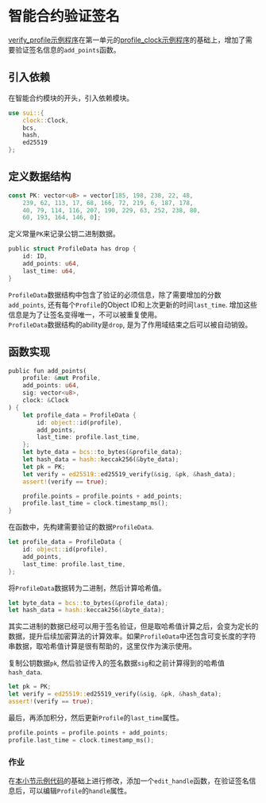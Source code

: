 # 智能合约验证签名

[verify_profile示例程序](../example_projects/verify_profile/sources/verify_profile.move)在第一单元的[profile_clock示例程序](../../unit-1/example_projects/profile_clock/sources/profile_clock.move)的基础上，增加了需要验证签名信息的`add_points`函数。

## 引入依赖

在智能合约模块的开头，引入依赖模块。

```Rust
use sui::{
    clock::Clock,
    bcs,
    hash,
    ed25519
};
```

## 定义数据结构

```Rust
const PK: vector<u8> = vector[185, 198, 238, 22, 48, 
    239, 62, 113, 17, 68, 166, 72, 219, 6, 187, 178, 
    40, 79, 114, 116, 207, 190, 229, 63, 252, 238, 80, 
    60, 193, 164, 146, 0];
```
定义常量`PK`来记录公钥二进制数据。

```Rust
public struct ProfileData has drop {
    id: ID,
    add_points: u64,
    last_time: u64,
}
```

`ProfileData`数据结构中包含了验证的必须信息，除了需要增加的分数`add_points`, 还有每个`Profile`的Object ID和上次更新的时间`last_time`. 增加这些信息是为了让签名变得唯一，不可以被重复使用。  
`ProfileData`数据结构的ability是`drop`, 是为了作用域结束之后可以被自动销毁。

## 函数实现

```Rust
public fun add_points(
    profile: &mut Profile, 
    add_points: u64, 
    sig: vector<u8>,
    clock: &Clock
) {
    let profile_data = ProfileData {
        id: object::id(profile),
        add_points,
        last_time: profile.last_time,
    };
    let byte_data = bcs::to_bytes(&profile_data);
    let hash_data = hash::keccak256(&byte_data);
    let pk = PK;
    let verify = ed25519::ed25519_verify(&sig, &pk, &hash_data);
    assert!(verify == true);

    profile.points = profile.points + add_points;
    profile.last_time = clock.timestamp_ms();
}
```

在函数中，先构建需要验证的数据`ProfileData`.
```Rust
let profile_data = ProfileData {
    id: object::id(profile),
    add_points,
    last_time: profile.last_time,
};
```

将`ProfileData`数据转为二进制，然后计算哈希值。
```Rust
let byte_data = bcs::to_bytes(&profile_data);
let hash_data = hash::keccak256(&byte_data);
```
其实二进制的数据已经可以用于签名验证，但是取哈希值计算之后，会变为定长的数据，提升后续加密算法的计算效率。如果`ProfileData`中还包含可变长度的字符串数据，取哈希值计算是很有帮助的，这里仅作为演示使用。

复制公钥数据`pk`, 然后验证传入的签名数据`sig`和之前计算得到的哈希值`hash_data`.
```Rust
let pk = PK;
let verify = ed25519::ed25519_verify(&sig, &pk, &hash_data);
assert!(verify == true);
```

最后，再添加积分，然后更新`Profile`的`last_time`属性。
```Rust
profile.points = profile.points + add_points;
profile.last_time = clock.timestamp_ms();
```

### 作业
在[本小节示例代码](../example_projects/verify_profile/sources/verify_profile.move)的基础上进行修改，添加一个`edit_handle`函数，在验证签名信息后，可以编辑`Profile`的`handle`属性。

